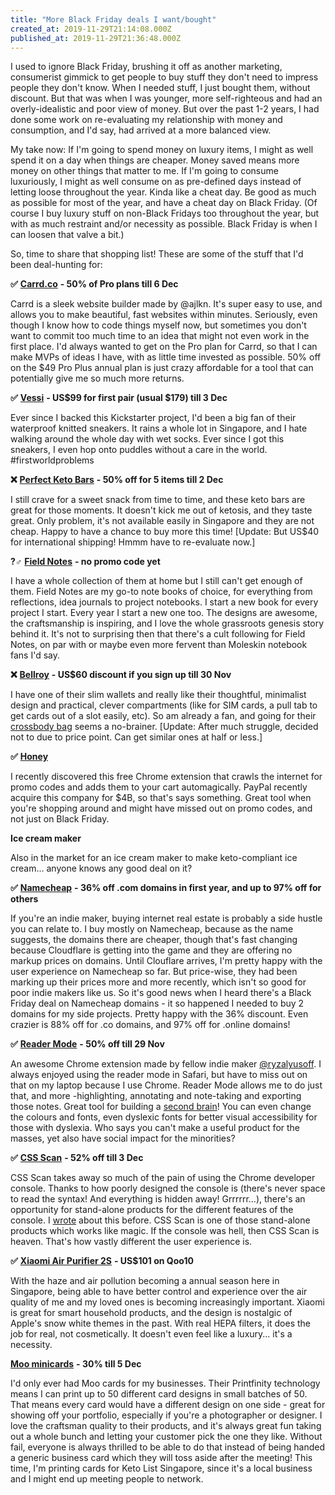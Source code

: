 ```yaml
---
title: "More Black Friday deals I want/bought"
created_at: 2019-11-29T21:14:08.000Z
published_at: 2019-11-29T21:36:48.000Z
---
```

I used to ignore Black Friday, brushing it off as another marketing, consumerist gimmick to get people to buy stuff they don't need to impress people they don't know. When I needed stuff, I just bought them, without discount. But that was when I was younger, more self-righteous and had an overly-idealistic and poor view of money. But over the past 1-2 years, I had done some work on re-evaluating my relationship with money and consumption, and I'd say, had arrived at a more balanced view. 

  

My take now: If I'm going to spend money on luxury items, I might as well spend it on a day when things are cheaper. Money saved means more money on other things that matter to me. If I'm going to consume luxuriously, I might as well consume on as pre-defined days instead of letting loose throughout the year. Kinda like a cheat day. Be good as much as possible for most of the year, and have a cheat day on Black Friday. (Of course I buy luxury stuff on non-Black Fridays too throughout the year, but with as much restraint and/or necessity as possible. Black Friday is when I can loosen that valve a bit.)

  

So, time to share that shopping list! These are some of the stuff that I'd been deal-hunting for:   

  

**✅** [**Carrd.co**](https://carrd.co/) **- 50% of Pro plans till 6 Dec** 

Carrd is a sleek website builder made by @ajlkn. It's super easy to use, and allows you to make beautiful, fast websites within minutes. Seriously, even though I know how to code things myself now, but sometimes you don't want to commit too much time to an idea that might not even work in the first place. I'd always wanted to get on the Pro plan for Carrd, so that I can make MVPs of ideas I have, with as little time invested as possible. 50% off on the $49 Pro Plus annual plan is just crazy affordable for a tool that can potentially give me so much more returns.

  

**✅** [**Vessi**](https://vessifootwear.com/) **- US$99 for first pair (usual $179) till 3 Dec**

Ever since I backed this Kickstarter project, I'd been a big fan of their waterproof knitted sneakers. It rains a whole lot in Singapore, and I hate walking around the whole day with wet socks. Ever since I got this sneakers, I even hop onto puddles without a care in the world. #firstworldproblems

  

**❌** [**Perfect Keto Bars**](https://shop.perfectketo.com/products/keto-bars) **- 50% off for 5 items till 2 Dec**

I still crave for a sweet snack from time to time, and these keto bars are great for those moments. It doesn't kick me out of ketosis, and they taste great. Only problem, it's not available easily in Singapore and they are not cheap. Happy to have a chance to buy more this time! \[Update: But US$40 for international shipping! Hmmm have to re-evaluate now.\]

  

**?‍♂️** [**Field Notes**](https://fieldnotesbrand.com/) **- no promo code yet**

I have a whole collection of them at home but I still can't get enough of them. Field Notes are my go-to note books of choice, for everything from reflections, idea journals to project notebooks. I start a new book for every project I start. Every year I start a new one too. The designs are awesome, the craftsmanship is inspiring, and I love the whole grassroots genesis story behind it. It's not to surprising then that there's a cult following for Field Notes, on par with or maybe even more fervent than Moleskin notebook fans I'd say. 

  

**❌** [**Bellroy**](https://bellroy.com/) **- US$60 discount if you sign up till 30 Nov**

I have one of their slim wallets and really like their thoughtful, minimalist design and practical, clever compartments (like for SIM cards, a pull tab to get cards out of a slot easily, etc). So am already a fan, and going for their [crossbody bag](https://bellroy.com/products/sling/venture/black) seems a no-brainer. \[Update: After much struggle, decided not to due to price point. Can get similar ones at half or less.\]

  

**✅** [**Honey**](https://www.joinhoney.com/)

I recently discovered this free Chrome extension that crawls the internet for promo codes and adds them to your cart automagically. PayPal recently acquire this company for $4B, so that's says something. Great tool when you're shopping around and might have missed out on promo codes, and not just on Black Friday.

  

**Ice cream maker**

Also in the market for an ice cream maker to make keto-compliant ice cream... anyone knows any good deal on it?

  

**✅** [**Namecheap**](https://www.namecheap.com/domain-web-hosting-ssl-deals/black-friday/) **- 36% off .com domains in first year, and up to 97% off for others**

If you're an indie maker, buying internet real estate is probably a side hustle you can relate to. I buy mostly on Namecheap, because as the name suggests, the domains there are cheaper, though that's fast changing because Cloudflare is getting into the game and they are offering no markup prices on domains. Until Clouflare arrives, I'm pretty happy with the user experience on Namecheap so far. But price-wise, they had been marking up their prices more and more recently, which isn't so good for poor indie makers like us. So it's good news when I heard there's a Black Friday deal on Namecheap domains - it so happened I needed to buy 2 domains for my side projects. Pretty happy with the 36% discount. Even crazier is 88% off for .co domains, and 97% off for .online domains!  

  

**✅** [**Reader Mode**](https://readermode.io/) **- 50% off till 29 Nov**

An awesome Chrome extension made by fellow indie maker [@ryzalyusoff](https://twitter.com/ryzalyusoff). I always enjoyed using the reader mode in Safari, but have to miss out on that on my laptop because I use Chrome. Reader Mode allows me to do just that, and more -highlighting, annotating and note-taking and exporting those notes. Great tool for building a [second brain](https://www.buildingasecondbrain.com/)! You can even change the colours and fonts, even dyslexic fonts for better visual accessibility for those with dyslexia. Who says you can't make a useful product for the masses, yet also have social impact for the minorities?  

  

**✅** [**CSS Scan**](https://getcssscan.com/) **- 52% off till 3 Dec**

CSS Scan takes away so much of the pain of using the Chrome developer console. Thanks to how poorly designed the console is (there's never space to read the syntax! And everything is hidden away! Grrrrrr...), there's an opportunity for stand-alone products for the different features of the console. I [wrote](https://200wordsaday.com/words/trending-chrome-console-features-as-stand-alone-products-257875d6275cd755a2) about this before. CSS Scan is one of those stand-alone products which works like magic. If the console was hell, then CSS Scan is heaven. That's how vastly different the user experience is. 

  

**✅** [**Xiaomi Air Purifier 2S**](https://m.qoo10.sg/gmkt.inc/Mobile/Goods/Goods.aspx?goodscode=648747828) **- US$101 on Qoo10**

With the haze and air pollution becoming a annual season here in Singapore, being able to have better control and experience over the air quality of me and my loved ones is becoming increasingly important. Xiaomi is great for smart household products, and the design is nostalgic of Apple's snow white themes in the past. With real HEPA filters, it does the job for real, not cosmetically. It doesn't even feel like a luxury... it's a necessity. 

  

[**Moo minicards**](https://www.moo.com/au/business-cards/minicards) **- 30% till 5 Dec**

I'd only ever had Moo cards for my businesses. Their Printfinity technology means I can print up to 50 different card designs in small batches of 50. That means every card would have a different design on one side - great for showing off your portfolio, especially if you're a photographer or designer. I love the craftsman quality to their products, and it's always great fun taking out a whole bunch and letting your customer pick the one they like. Without fail, everyone is always thrilled to be able to do that instead of being handed a generic business card which they will toss aside after the meeting! This time, I'm printing cards for Keto List Singapore, since it's a local business and I might end up meeting people to network.
